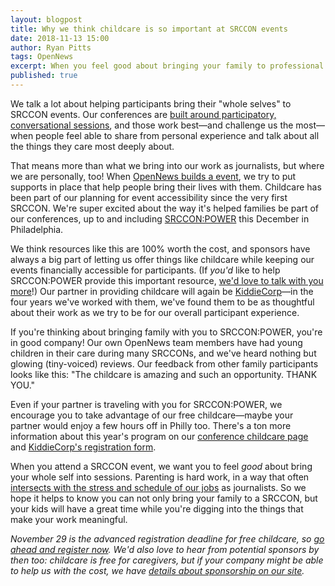 ```yaml
---
layout: blogpost
title: Why we think childcare is so important at SRCCON events
date: 2018-11-13 15:00
author: Ryan Pitts
tags: OpenNews
excerpt: When you feel good about bringing your family to professional events, you feel more able to fully participate.
published: true
---
```


We talk a lot about helping participants bring their "whole selves" to SRCCON events. Our conferences are [built around participatory, conversational sessions](https://power.srccon.org/participation/), and those work best—and challenge us the most—when people feel able to share from personal experience and talk about all the things they care most deeply about.

That means more than what we bring into our work as journalists, but where we are personally, too! When [OpenNews builds a event](https://srccon.org/our-resources), we try to put supports in place that help people bring their lives with them. Childcare has been part of our planning for event accessibility since the very first SRCCON. We're super excited about the way it's helped families be part of our conferences, up to and including [SRCCON:POWER](https://power.srccon.org) this December in Philadelphia.

We think resources like this are 100% worth the cost, and sponsors have always a big part of letting us offer things like childcare while keeping our events financially accessible for participants. (If _you'd_ like to help SRCCON:POWER provide this important resource, [we'd love to talk with you more](mailto:erika@opennews.org)!) Our partner in providing childcare will again be [KiddieCorp](https://www.kiddiecorp.com/)—in the four years we've worked with them, we've found them to be as thoughtful about their work as we try to be for our overall participant experience.

If you're thinking about bringing family with you to SRCCON:POWER, you're in good company! Our own OpenNews team members have had young children in their care during many SRCCONs, and we've heard nothing but glowing (tiny-voiced) reviews. Our feedback from other family participants looks like this: "The childcare is amazing and such an opportunity. THANK YOU."

Even if your partner is traveling with you for SRCCON:POWER, we encourage you to take advantage of our free childcare—maybe your partner would enjoy a few hours off in Philly too. There's a ton more information about this year's program on our [conference childcare page](https://power.srccon.org/childcare/) and [KiddieCorp's registration form](https://www.jotform.com/KiddieCorp/srcconwinterkids).

When you attend a SRCCON event, we want you to feel _good_ about bring your whole self into sessions. Parenting is hard work, in a way that often [intersects with the stress and schedule of our jobs](https://2016.srccon.org/schedule/#_session-parenthood) as journalists. So we hope it helps to know you can not only bring your family to a SRCCON, but your kids will have a great time while you're digging into the things that make your work meaningful.

_November 29 is the advanced registration deadline for free childcare, so [go ahead and register now](https://www.jotform.com/KiddieCorp/srcconwinterkids). We'd also love to hear from potential sponsors by then too: childcare is free for caregivers, but if your company might be able to help us with the cost, we have [details about sponsorship on our site](http://power.srccon.org/sponsors)._
